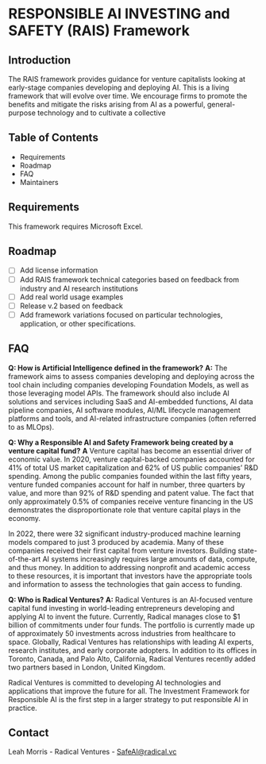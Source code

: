 # RESPONSIBLE AI INVESTING and SAFETY (RAIS) Framework

## Introduction
The RAIS framework provides guidance for venture capitalists looking at early-stage companies developing and deploying AI. This is a living framework that will evolve over time. We encourage firms to promote the benefits and mitigate the risks arising from AI as a powerful, general-purpose technology and to cultivate a collective 

## Table of Contents
- Requirements
- Roadmap
- FAQ
- Maintainers


## Requirements
This framework requires Microsoft Excel.

## Roadmap
 - [ ] Add license information
 - [ ] Add RAIS framework technical categories based on feedback from industry and AI research institutions 
 - [ ] Add real world usage examples
 - [ ] Release v.2 based on feedback
 - [ ] Add framework variations focused on particular technologies, application, or other specifications. 

## FAQ 
**Q: How is Artificial Intelligence defined in the framework?**
**A:** The framework aims to assess companies developing and deploying across the tool chain including companies developing Foundation Models, as well as those leveraging model APIs. The framework should also include AI solutions and services including SaaS and AI-embedded functions, AI data pipeline companies, AI software modules, AI/ML lifecycle management platforms and tools, and AI-related infrastructure companies (often referred to as MLOps). 

**Q: Why a Responsible AI and Safety Framework being created by a venture capital fund?**
**A** Venture capital has become an essential driver of economic value. In 2020, venture capital-backed companies accounted for 41% of total US market capitalization and 62% of US public companies’ R&D spending. Among the public companies founded within the last fifty years, venture funded companies account for half in number, three quarters by value, and more than 92% of R&D spending and patent value. The fact that only approximately 0.5% of companies receive venture financing in the US demonstrates the disproportionate role that venture capital plays in the economy.

In 2022, there were 32 significant industry-produced machine learning models compared to just 3 produced by academia. Many of these companies received their first capital from venture investors. Building state-of-the-art AI systems increasingly requires large amounts of data, compute, and thus money. In addition to addressing nonprofit and academic access to these resources, it is important that investors have the appropriate tools and information to assess the technologies that gain access to funding.

**Q: Who is Radical Ventures?**
**A:** Radical Ventures is an AI-focused venture capital fund investing in world-leading entrepreneurs developing and applying AI to invent the future. Currently, Radical manages close to $1 billion of commitments under four funds. The portfolio is currently made up of approximately 50 investments across industries from healthcare to space. Globally, Radical Ventures has relationships with leading AI experts, research institutes, and early corporate adopters. In addition to its offices in Toronto, Canada, and Palo Alto, California, Radical Ventures recently added two partners based in London, United Kingdom. 

Radical Ventures is committed to developing AI technologies and applications that improve the future for all. The Investment Framework for Responsible AI is the first step in a larger strategy to put responsible AI in practice. 

## Contact
Leah Morris - Radical Ventures - [SafeAI@radical.vc](mailto:leah@radical.vc)
